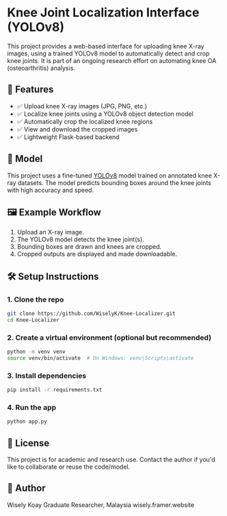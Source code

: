 # Knee Joint Localization Interface (YOLOv8)

This project provides a web-based interface for uploading knee X-ray images, using a trained YOLOv8 model to automatically detect and crop knee joints. It is part of an ongoing research effort on automating knee OA (osteoarthritis) analysis.

## 🚀 Features

- ✅ Upload knee X-ray images (JPG, PNG, etc.)
- ✅ Localize knee joints using a YOLOv8 object detection model
- ✅ Automatically crop the localized knee regions
- ✅ View and download the cropped images
- ✅ Lightweight Flask-based backend

## 🧠 Model

This project uses a fine-tuned [YOLOv8](https://github.com/ultralytics/ultralytics) model trained on annotated knee X-ray datasets. The model predicts bounding boxes around the knee joints with high accuracy and speed.

## 🖼️ Example Workflow

1. Upload an X-ray image.
2. The YOLOv8 model detects the knee joint(s).
3. Bounding boxes are drawn and knees are cropped.
4. Cropped outputs are displayed and made downloadable.

## 🛠️ Setup Instructions

### 1. Clone the repo
```bash
git clone https://github.com/WiselyK/Knee-Localizer.git
cd Knee-Localizer
```

### 2. Create a virtual environment (optional but recommended)
```bash
python -m venv venv
source venv/bin/activate  # On Windows: venv\Scripts\activate
```

### 3. Install dependencies
```bash
pip install -r requirements.txt
```

### 4. Run the app
```bash
python app.py
```

## 📝 License
This project is for academic and research use. Contact the author if you'd like to collaborate or reuse the code/model.

## 👤 Author
Wisely Koay
Graduate Researcher, Malaysia
wisely.framer.website